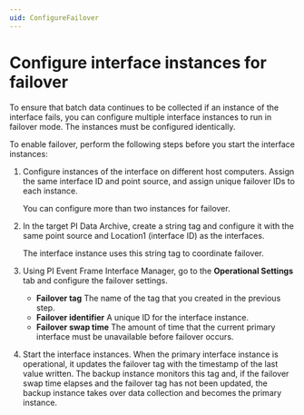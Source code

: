 ```yaml
---
uid: ConfigureFailover
---
```


# Configure interface instances for failover

To ensure that batch data continues to be collected if an instance of the interface fails, you can configure multiple interface instances to run in failover mode. The instances must be configured identically.

To enable failover, perform the following steps before you start the interface instances:

1. Configure instances of the interface on different host computers. Assign the same interface ID and point source, and assign unique failover IDs to each instance. 
    
    You can configure more than two instances for failover.
    
2. In the target PI Data Archive, create a string tag and configure it with the same point source and Location1 (interface ID) as the interfaces.

    The interface instance uses this string tag to coordinate failover.  
    
3. Using PI Event Frame Interface Manager, go to the **Operational Settings** tab and configure the failover settings.                                                    

    * **Failover tag**
    The name of the tag that you created in the previous step.
    * **Failover identifier**
    A unique ID for the interface instance.
    * **Failover swap time**
    The amount of time that the current primary interface must be unavailable before failover occurs.
4. Start the interface instances.
    When the primary interface instance is operational, it updates the failover tag with the timestamp of the last value written. The backup instance monitors this tag and, if the failover swap time elapses and the failover tag has not been updated, the backup instance takes over data collection and becomes the primary instance.
